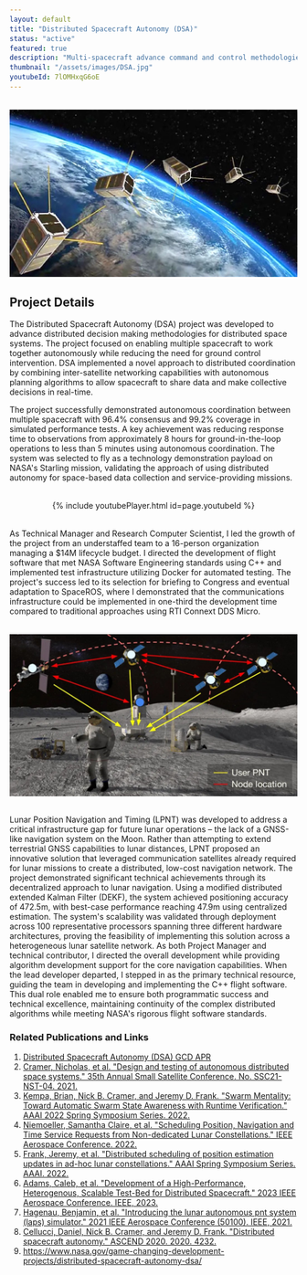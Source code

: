 ```yaml
---
layout: default
title: "Distributed Spacecraft Autonomy (DSA)"
status: "active"
featured: true
description: "Multi-spacecraft advance command and control methodologies for distributed space systems."
thumbnail: "/assets/images/DSA.jpg"
youtubeId: 7lOMHxqG6oE
---
```


<div style="text-align: center; margin: 2rem 0;">
    <img src="/assets/images/DSA.jpg" alt="DSA" title="Distributed Spacecraft Autonomy" style="max-width: 100%; height: auto; display: block; margin: 0 auto;">
</div>

## Project Details

The Distributed Spacecraft Autonomy (DSA) project was developed to advance distributed decision making methodologies for distributed space systems. The project focused on enabling multiple spacecraft to work together autonomously while reducing the need for ground control intervention. DSA implemented a novel approach to distributed coordination by combining inter-satellite networking capabilities with autonomous planning algorithms to allow spacecraft to share data and make collective decisions in real-time.

The project successfully demonstrated autonomous coordination between multiple spacecraft with 96.4% consensus and 99.2% coverage in simulated performance tests. A key achievement was reducing response time to observations from approximately 8 hours for ground-in-the-loop operations to less than 5 minutes using autonomous coordination. The system was selected to fly as a technology demonstration payload on NASA's Starling mission, validating the approach of using distributed autonomy for space-based data collection and service-providing missions.

<div style="text-align: center; margin: 2rem 0;">
    {% include youtubePlayer.html id=page.youtubeId %}
</div>

As Technical Manager and Research Computer Scientist, I led the growth of the project from an understaffed team to a 16-person organization managing a $14M lifecycle budget. I directed the development of flight software that met NASA Software Engineering standards using C++ and implemented test infrastructure utilizing Docker for automated testing. The project's success led to its selection for briefing to Congress and eventual adaptation to SpaceROS, where I demonstrated that the communications infrastructure could be implemented in one-third the development time compared to traditional approaches using RTI Connext DDS Micro.

<div style="text-align: center; margin: 2rem 0;">
    <img src="/assets/images/LPNT.jpg" alt="DSA LPNT" title="Distributed " style="max-width: 100%; height: auto; display: block; margin: 0 auto;">
</div>

Lunar Position Navigation and Timing (LPNT) was developed to address a critical infrastructure gap for future lunar operations – the lack of a GNSS-like navigation system on the Moon. Rather than attempting to extend terrestrial GNSS capabilities to lunar distances, LPNT proposed an innovative solution that leveraged communication satellites already required for lunar missions to create a distributed, low-cost navigation network.
The project demonstrated significant technical achievements through its decentralized approach to lunar navigation. Using a modified distributed extended Kalman Filter (DEKF), the system achieved positioning accuracy of 472.5m, with best-case performance reaching 47.9m using centralized estimation. The system's scalability was validated through deployment across 100 representative processors spanning three different hardware architectures, proving the feasibility of implementing this solution across a heterogeneous lunar satellite network.
As both Project Manager and technical contributor, I directed the overall development while providing algorithm development support for the core navigation capabilities. When the lead developer departed, I stepped in as the primary technical resource, guiding the team in developing and implementing the C++ flight software. This dual role enabled me to ensure both programmatic success and technical excellence, maintaining continuity of the complex distributed algorithms while meeting NASA's rigorous flight software standards.

### Related Publications and Links
1. [Distributed Spacecraft Autonomy (DSA) GCD APR](https://ntrs.nasa.gov/citations/20220013607)
2. [Cramer, Nicholas, et al. "Design and testing of autonomous distributed space systems." 35th Annual Small Satellite Conference. No. SSC21-NST-04. 2021.](https://ntrs.nasa.gov/api/citations/20210016930/downloads/SmallSat2021.pdf)
3. [Kempa, Brian, Nick B. Cramer, and Jeremy D. Frank. "Swarm Mentality: Toward Automatic Swarm State Awareness with Runtime Verification." AAAI 2022 Spring Symposium Series. 2022.](https://ntrs.nasa.gov/api/citations/20220002625/downloads/Kempa_AAAI_Final.pdf)
4. [Niemoeller, Samantha Claire, et al. "Scheduling Position, Navigation and Time Service Requests from Non-dedicated Lunar Constellations." IEEE Aerospace Conference. 2022.](https://ntrs.nasa.gov/citations/20210018009)
5. [Frank, Jeremy, et al. "Distributed scheduling of position estimation updates in ad-hoc lunar constellations." AAAI Spring Symposium Series. AAAI. 2022.](https://brainaid.com/pubs/SSS-22-Frank-et-al.pdf)
6. [Adams, Caleb, et al. "Development of a High-Performance, Heterogenous, Scalable Test-Bed for Distributed Spacecraft." 2023 IEEE Aerospace Conference. IEEE, 2023.](https://ieeexplore.ieee.org/document/10115695)
7. [Hagenau, Benjamin, et al. "Introducing the lunar autonomous pnt system (laps) simulator." 2021 IEEE Aerospace Conference (50100). IEEE, 2021.](https://ieeexplore.ieee.org/document/9438538)
8. [Cellucci, Daniel, Nick B. Cramer, and Jeremy D. Frank. "Distributed spacecraft autonomy." ASCEND 2020. 2020. 4232.](https://arc.aiaa.org/doi/abs/10.2514/6.2020-4232)
9. https://www.nasa.gov/game-changing-development-projects/distributed-spacecraft-autonomy-dsa/
